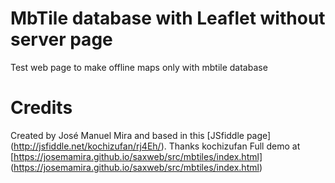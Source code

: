 # MbTile database with Leaflet without server page 
Test web page to make offline maps only with mbtile database

Credits
=============

Created by José Manuel Mira and based in this [JSfiddle page] (http://jsfiddle.net/kochizufan/rj4Eh/). Thanks kochizufan 
Full demo at [https://josemamira.github.io/saxweb/src/mbtiles/index.html] (https://josemamira.github.io/saxweb/src/mbtiles/index.html)

